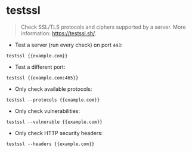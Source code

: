 # testssl

> Check SSL/TLS protocols and ciphers supported by a server.
> More information: <https://testssl.sh/>.

- Test a server (run every check) on port `443`:

`testssl {{example.com}}`

- Test a different port:

`testssl {{example.com:465}}`

- Only check available protocols:

`testssl --protocols {{example.com}}`

- Only check vulnerabilities:

`testssl --vulnerable {{example.com}}`

- Only check HTTP security headers:

`testssl --headers {{example.com}}`

